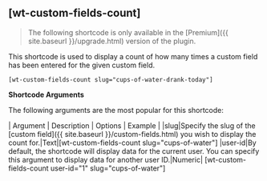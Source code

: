## [wt-custom-fields-count]

> The following shortcode is only available in the [Premium]({{ site.baseurl }}/upgrade.html) version of the plugin.

This shortcode is used to display a count of how many times a custom field has been entered for the given custom field.

    [wt-custom-fields-count slug="cups-of-water-drank-today"]

 **Shortcode Arguments**
 
The following arguments are the most popular for this shortcode:
 
| Argument | Description | Options | Example |
|slug|Specify the slug of the [custom field]({{ site.baseurl }}/custom-fields.html) you wish to display the count for.|Text|[wt-custom-fields-count slug="cups-of-water"]
|user-id|By default, the shortcode will display data for the current user. You can specify this argument to display data for another user ID.|Numeric| [wt-custom-fields-count user-id="1" slug="cups-of-water"]